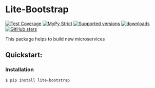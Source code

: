 Lite-Bootstrap
==
[![Test Coverage](https://codecov.io/gh/modern-python/lite-bootstrap/branch/main/graph/badge.svg)](https://codecov.io/gh/modern-python/lite-bootstrap)
[![MyPy Strict](https://img.shields.io/badge/mypy-strict-blue)](https://mypy.readthedocs.io/en/stable/getting_started.html#strict-mode-and-configuration)
[![Supported versions](https://img.shields.io/pypi/pyversions/lite-bootstrap.svg)](https://pypi.python.org/pypi/lite-bootstrap)
[![downloads](https://img.shields.io/pypi/dm/lite-bootstrap.svg)](https://pypistats.org/packages/lite-bootstrap)
[![GitHub stars](https://img.shields.io/github/stars/modern-python/lite-bootstrap)](https://github.com/modern-python/lite-bootstrap/stargazers)

This package helps to build new microservices

## Quickstart:
### Installation

```shell
$ pip install lite-bootstrap
```
